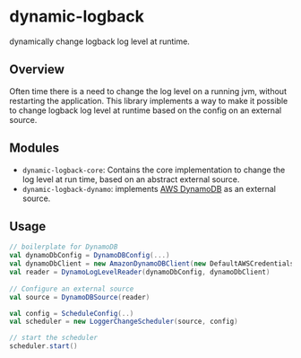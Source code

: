 dynamic-logback
===============
dynamically change logback log level at runtime.

## Overview
Often time there is a need to change the log level on a running jvm, without restarting the application. This library
implements a way to make it possible to change logback log level at runtime based on the config on an external source.

## Modules
* `dynamic-logback-core`: Contains the core implementation to change the log level at run time, based on an abstract external source.
* `dynamic-logback-dynamo`: implements [AWS DynamoDB](http://docs.aws.amazon.com/amazondynamodb/latest/developerguide/Introduction.html) as an external source.

## Usage

```scala
// boilerplate for DynamoDB
val dynamoDbConfig = DynamoDBConfig(...)
val dynamoDbClient = new AmazonDynamoDBClient(new DefaultAWSCredentialsProviderChain)
val reader = DynamoLogLevelReader(dynamoDbConfig, dynamoDbClient)
 
// Configure an external source 
val source = DynamoDBSource(reader)

val config = ScheduleConfig(..)
val scheduler = new LoggerChangeScheduler(source, config)

// start the scheduler
scheduler.start()
```
